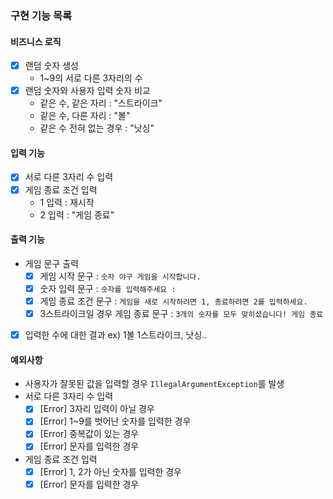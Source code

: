 ### 구현 기능 목록

#### 비즈니스 로직

- [x] 랜덤 숫자 생성
    - 1~9의 서로 다른 3자리의 수
- [x] 랜덤 숫자와 사용자 입력 숫자 비교
    - 같은 수, 같은 자리 : "스트라이크"
    - 같은 수, 다른 자리 : "볼"
    - 같은 수 전혀 없는 경우 : "낫싱"

#### 입력 기능

- [x] 서로 다른 3자리 수 입력
- [x] 게임 종료 조건 입력
    - 1 입력 : 재시작
    - 2 입력 : "게임 종료"

#### 출력 기능

- 게임 문구 출력
    - [x] 게임 시작 문구 : ```숫자 야구 게임을 시작합니다.```
    - [x] 숫자 입력 문구 : ```숫자를 입력해주세요 : ```
    - [x] 게임 종료 조건 문구 : ```게임을 새로 시작하려면 1, 종료하려면 2를 입력하세요.```
    - [x] 3스트라이크일 경우 게임 종료 문구 : ```3개의 숫자를 모두 맞히셨습니다! 게임 종료```
- [x] 입력한 수에 대한 결과 ex) 1볼 1스트라이크, 낫싱..

#### 예외사항

- 사용자가 잘못된 값을 입력할 경우 `IllegalArgumentException`를 발생
- 서로 다른 3자리 수 입력
    - [x] [Error] 3자리 입력이 아닐 경우
    - [x] [Error] 1~9를 벗어난 숫자를 입력한 경우
    - [x] [Error] 중복값이 있는 경우
    - [x] [Error] 문자를 입력한 경우
- 게임 종료 조건 입력
    - [x] [Error] 1, 2가 아닌 숫자를 입력한 경우
    - [x] [Error] 문자를 입력한 경우
